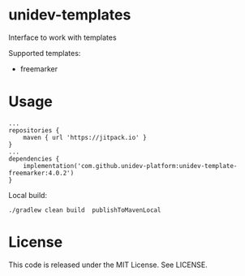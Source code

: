 # unidev-templates

Interface to work with templates

Supported templates:
  * freemarker

# Usage
```
...
repositories {
    maven { url 'https://jitpack.io' }
}
...
dependencies {
    implementation('com.github.unidev-platform:unidev-template-freemarker:4.0.2')
}
```

Local build:
```
./gradlew clean build  publishToMavenLocal
```

# License

This code is released under the MIT License. See LICENSE.

